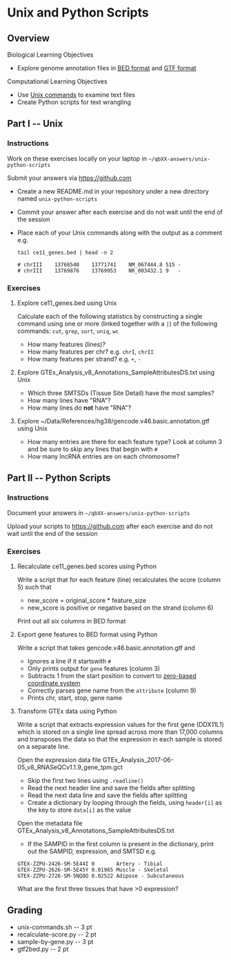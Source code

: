 # Unix and Python Scripts

## Overview

Biological Learning Objectives
- Explore genome annotation files in [BED format](https://genome.ucsc.edu/FAQ/FAQformat.html#format1) and [GTF format](https://ensembl.org/info/website/upload/gff.html)

Computational Learning Objectives
- Use [Unix commands](https://wikipedia.org/wiki/List_of_POSIX_commands) to examine text files
- Create Python scripts for text wrangling

## Part I -- Unix

### Instructions

Work on these exercises locally on your laptop in `~/qbXX-answers/unix-python-scripts`

Submit your answers via https://github.com

- Create a new README.md in your repository under a new directory named `unix-python-scripts`
- Commit your answer after each exercise and do not wait until the end of the session
- Place each of your Unix commands along with the output as a comment e.g.

    ```
    tail ce11_genes.bed | head -n 2

    # chrIII	13768540	13771741	NM_067444.8	515	-
    # chrIII	13769876	13769953	NR_003432.1	9	-
    ```

### Exercises

1. Explore ce11_genes.bed using Unix

    Calculate each of the following statistics by constructing a single command using one or more (linked together with a `|`) of the following commands: `cut`, `grep`, `sort`, `uniq`, `wc`

    - How many features (lines)?
    - How many features per chr? e.g. `chrI`, `chrII`
    - How many features per strand? e.g. `+`, `-`

1. Explore GTEx_Analysis_v8_Annotations_SampleAttributesDS.txt using Unix

    - Which three SMTSDs (Tissue Site Detail) have the most samples?
    - How many lines have "RNA"?
    - How many lines do **not** have "RNA"?

1. Explore ~/Data/References/hg38/gencode.v46.basic.annotation.gtf using Unix

    - How many entries are there for each feature type?  Look at column 3 and be sure to skip any lines that begin with `#`
    - How many lncRNA entries are on each chromosome?

## Part II -- Python Scripts

### Instructions

Document your answers in `~/qbXX-answers/unix-python-scripts`

Upload your scripts to https://github.com after each exercise and do not wait until the end of the session

### Exercises

1. Recalculate ce11_genes.bed scores using Python

    Write a script that for each feature (line) recalculates the score (column 5) such that

    - new_score = original_score * feature_size
    - new_score is positive or negative based on the strand (column 6)

    Print out all six columns in BED format

1. Export gene features to BED format using Python

    Write a script that takes gencode.v46.basic.annotation.gtf and

    - Ignores a line if it startswith `#`
    - Only prints output for `gene` features (column 3)
    - Subtracts 1 from the start position to convert to [zero-based coordinate system](https://en.wikipedia.org/wiki/BED_(file_format)#Coordinate_system)
    - Correctly parses gene name from the `attribute` (column 9)
    - Prints chr, start, stop, gene name

1. Transform GTEx data using Python

    Write a script that extracts expression values for the first gene (DDX11L1) which is stored on a single line spread across more than 17,000 columns and transposes the data so that the expression in each sample is stored on a separate line.

    Open the expression data file GTEx_Analysis_2017-06-05_v8_RNASeQCv1.1.9_gene_tpm.gct 
    - Skip the first two lines using `.readline()`
    - Read the next header line and save the fields after splitting
    - Read the next data line and save the fields after splitting
    - Create a dictionary by looping through the fields, using `header[i]` as the key to store `data[i]` as the value

    Open the metadata file GTEx_Analysis_v8_Annotations_SampleAttributesDS.txt
    - If the SAMPID in the first column is present in the dictionary, print out the SAMPID, expression, and SMTSD e.g.

    ```
    GTEX-ZZPU-2426-SM-5E44I 0       Artery - Tibial
    GTEX-ZZPU-2626-SM-5E45Y 0.01965 Muscle - Skeletal
    GTEX-ZZPU-2726-SM-5NQ8O 0.02522 Adipose - Subcutaneous
    ```

    What are the first three tissues that have >0 expression?

## Grading

- unix-commands.sh -- 3 pt
- recalculate-score.py -- 2 pt
- sample-by-gene.py -- 3 pt
- gtf2bed.py -- 2 pt


